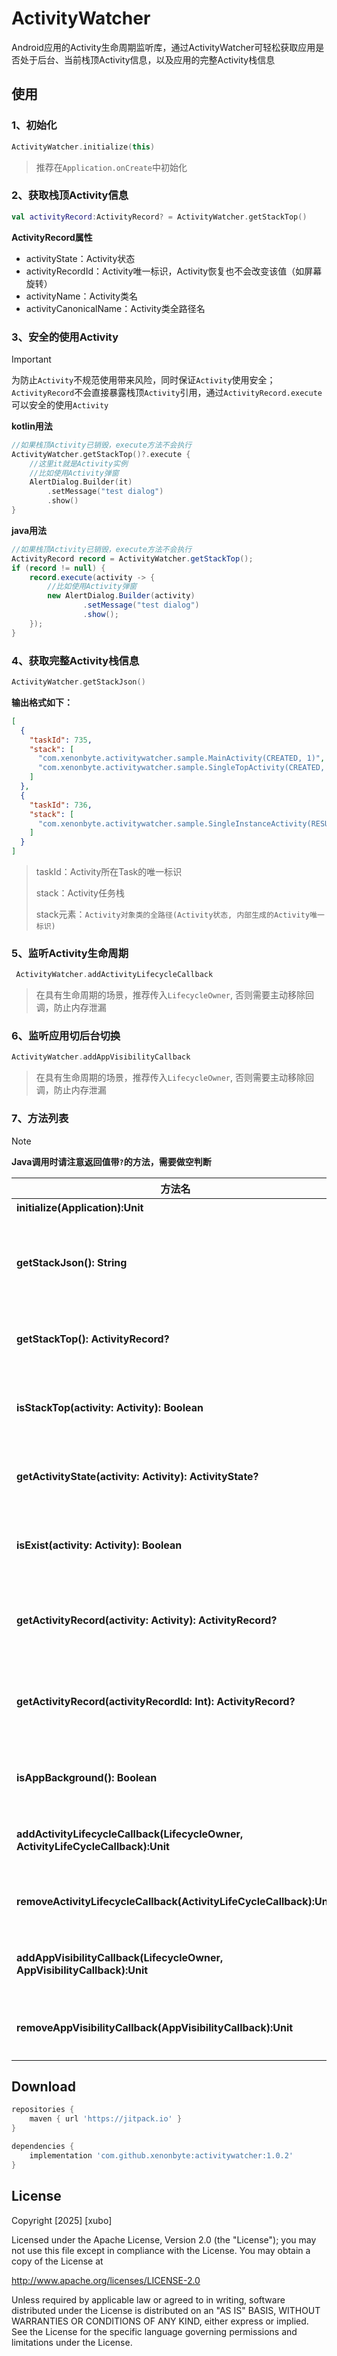 # ActivityWatcher

Android应用的Activity生命周期监听库，通过ActivityWatcher可轻松获取应用是否处于后台、当前栈顶Activity信息，以及应用的完整Activity栈信息



## 使用

### 1、初始化

```kotlin
ActivityWatcher.initialize(this)
```

> 推荐在`Application.onCreate`中初始化

### 2、获取栈顶Activity信息

```kotlin
val activityRecord:ActivityRecord? = ActivityWatcher.getStackTop()
```

**ActivityRecord属性**

- activityState：Activity状态
- activityRecordId：Activity唯一标识，Activity恢复也不会改变该值（如屏幕旋转）
- activityName：Activity类名
- activityCanonicalName：Activity类全路径名

### 3、安全的使用Activity

> [!IMPORTANT]
>
> 为防止`Activity`不规范使用带来风险，同时保证`Activity`使用安全；`ActivityRecord`不会直接暴露栈顶`Activity`引用，通过`ActivityRecord.execute`可以安全的使用`Activity`

**kotlin用法**

```kotlin
//如果栈顶Activity已销毁，execute方法不会执行
ActivityWatcher.getStackTop()?.execute { 
    //这里it就是Activity实例
    //比如使用Activity弹窗
    AlertDialog.Builder(it)
        .setMessage("test dialog")
        .show()
}
```

**java用法**

```java
//如果栈顶Activity已销毁，execute方法不会执行
ActivityRecord record = ActivityWatcher.getStackTop();
if (record != null) {
    record.execute(activity -> {
        //比如使用Activity弹窗
        new AlertDialog.Builder(activity)
                .setMessage("test dialog")
                .show();
    });
}
```


### 4、获取完整Activity栈信息

```kotlin
ActivityWatcher.getStackJson()
```

**输出格式如下：**

```json
[
  {
    "taskId": 735,
    "stack": [
      "com.xenonbyte.activitywatcher.sample.MainActivity(CREATED, 1)",
      "com.xenonbyte.activitywatcher.sample.SingleTopActivity(CREATED, 2)"
    ]
  },
  {
    "taskId": 736,
    "stack": [
      "com.xenonbyte.activitywatcher.sample.SingleInstanceActivity(RESUMED, 3)"
    ]
  }
]
```

> taskId：Activity所在Task的唯一标识
>
> stack：Activity任务栈
>
> stack元素：`Activity对象类的全路径(Activity状态, 内部生成的Activity唯一标识)`

### 5、监听Activity生命周期

```kotlin
 ActivityWatcher.addActivityLifecycleCallback
```
> 在具有生命周期的场景，推荐传入`LifecycleOwner`, 否则需要主动移除回调，防止内存泄漏

### 6、监听应用切后台切换

```kotlin
ActivityWatcher.addAppVisibilityCallback
```
> 在具有生命周期的场景，推荐传入`LifecycleOwner`, 否则需要主动移除回调，防止内存泄漏

### 7、方法列表

> [!NOTE]
>
> **Java调用时请注意返回值带`?`的方法，需要做空判断**

| 方法名                                                       | 描述                                 |
| ------------------------------------------------------------ | ------------------------------------ |
| **initialize(Application):Unit**                             | 初始化                               |
| **getStackJson(): String**                                   | 获取应用Activity栈的Json字符串       |
| **getStackTop(): ActivityRecord?**                           | 获取应用栈顶Activity信息             |
| **isStackTop(activity: Activity): Boolean**                  | 指定Activity是否在应用栈顶           |
| **getActivityState(activity: Activity): ActivityState?**     | 获取指定Activity状态                 |
| **isExist(activity: Activity): Boolean**                     | 指定Activity是否在应用中存活         |
| **getActivityRecord(activity: Activity): ActivityRecord?**   | 通过Activity获取Activity信息         |
| **getActivityRecord(activityRecordId: Int): ActivityRecord?** | 通过Activity唯一标识获取Activity信息 |
| **isAppBackground(): Boolean**                               | 应用当前是否处于后台                 |
| **addActivityLifecycleCallback(LifecycleOwner, ActivityLifeCycleCallback):Unit** | 添加Activity生命周期回调             |
| **removeActivityLifecycleCallback(ActivityLifeCycleCallback):Unit** | 移除Activity生命周期回调             |
| **addAppVisibilityCallback(LifecycleOwner, AppVisibilityCallback):Unit** | 添加应用前后台切换回调               |
| **removeAppVisibilityCallback(AppVisibilityCallback):Unit**  | 移除应用前后台切换回调               |



## Download

```groovy
repositories {
    maven { url 'https://jitpack.io' }
}

dependencies {
    implementation 'com.github.xenonbyte:activitywatcher:1.0.2'
}
```



## License

Copyright [2025] [xubo]

Licensed under the Apache License, Version 2.0 (the "License");
you may not use this file except in compliance with the License.
You may obtain a copy of the License at

http://www.apache.org/licenses/LICENSE-2.0

Unless required by applicable law or agreed to in writing, software
distributed under the License is distributed on an "AS IS" BASIS,
WITHOUT WARRANTIES OR CONDITIONS OF ANY KIND, either express or implied.
See the License for the specific language governing permissions and
limitations under the License.

